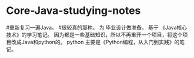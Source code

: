 # Core-Java-studying-notes
#重新复习一遍Java。
#很较真的那种。
为 毕业设计做准备。
基于 《Java核心技术》的学习笔记。
因为都是一些基础知识，所以不再重开一个项目，将这个项目改成Java和python的。
python 主要是《Python编程，从入门到实践》的笔记。
